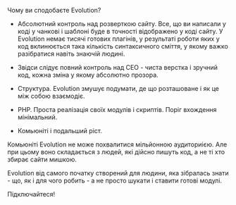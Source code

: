 Чому ви сподобаєте  Evolution?

- Абсолютний контроль над розверткою сайту.
Все, що  ви написали у коді у чанкові і шаблоні буде в точності відображено у коді сайту. У Evolution немає тисячі готових плагінів, у результаті роботи яких у код вклинюється така кількість синтаксичного сміття, у якому важко  разібратися навіть знаючій людині.

- Звідси слідує повний контроль над СЕО - чиста верстка і зручний код,  кожна зміна у якому абсолютно прозора.

- Структура.
Evolution змушує подумати, де що розташоване і як це між собою взаємодіє.

- PHP. Проста реалізація своїх модулів і скриптів. Поріг вхождення мінімальний.

- Комьюніті і подальший ріст.

Комьюніті Evolution не може похвалитися мільйонною аудиториією. Але при цьому воно складається з людей, які дійсно пишуть код, а не ті хто збирає сайти мишкою.

Evolution від самого початку створений для людини, яка зібралась знати - що, як і для чого робить - а не просто шукати і ставити готові модулі.

Підключайтеся!
